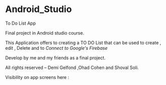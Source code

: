 # Android_Studio

To Do List App

Final project in Android studio course.

This Application offers to creating a TO DO List
that can be used to create , edit , Delete 
and to *Connect to Google's Firebase*

Develop by me and my friends as a final project.

All rights reserved – Demi Gelfond ,Ohad Cohen and Shoval Soli.

Visibility on app screens here :


